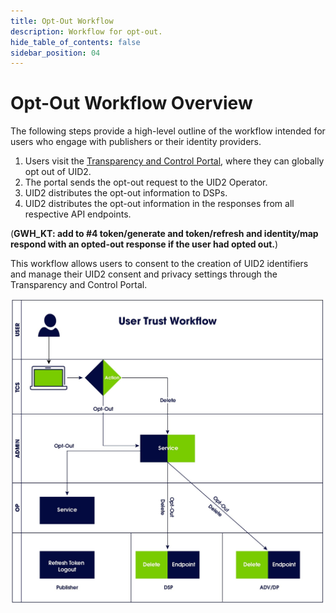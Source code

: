 ```yaml
---
title: Opt-Out Workflow
description: Workflow for opt-out. 
hide_table_of_contents: false
sidebar_position: 04
---
```


# Opt-Out Workflow Overview

The following steps provide a high-level outline of the workflow intended for users who engage with publishers or their identity providers. 

1. Users visit the [Transparency and Control Portal](https://transparentadvertising.org), where they can globally opt out of UID2.
2. The portal sends the opt-out request to the UID2 Operator.
3. UID2 distributes the opt-out information to DSPs.
4. UID2 distributes the opt-out information in the responses from all respective API endpoints.


(**GWH_KT: add to #4 token/generate and token/refresh and identity/map respond with an opted-out response if the user had opted out.**)

This workflow allows users to consent to the creation of UID2 identifiers and manage their UID2 consent and privacy settings through the Transparency and Control Portal.

![User Trust Workflow](images/user_trust_workflow.jpg)
